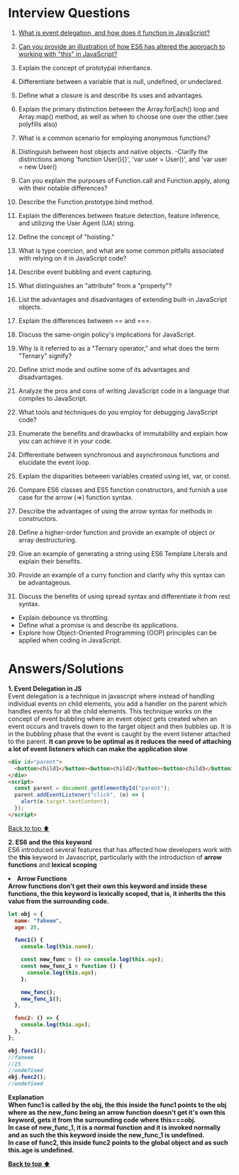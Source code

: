 <a name="top"></a>

<h1>Interview Questions</h1>

1. [What is event delegation, and how does it function in JavaScript?](#event-delegation-js)

2. [Can you provide an illustration of how ES6 has altered the approach to working with "this" in JavaScript?](#es6-and-this)

3. Explain the concept of prototypal inheritance.

4. Differentiate between a variable that is null, undefined, or undeclared.

5. Define what a closure is and describe its uses and advantages.

6. Explain the primary distinction between the Array.forEach() loop and Array.map() method, as well as when to choose one over the other.(see polyfills also)

7. What is a common scenario for employing anonymous functions?

8. Distinguish between host objects and native objects.
   -Clarify the distinctions among 'function User(){}', 'var user = User()', and 'var user = new User()

9. Can you explain the purposes of Function.call and Function.apply, along with their notable differences?

10. Describe the Function.prototype.bind method.

11. Explain the differences between feature detection, feature inference, and utilizing the User Agent (UA) string.

12. Define the concept of "hoisting."

13. What is type coercion, and what are some common pitfalls associated with relying on it in JavaScript code?

14. Describe event bubbling and event capturing.

15. What distinguishes an "attribute" from a "property"?

16. List the advantages and disadvantages of extending built-in JavaScript objects.

17. Explain the differences between == and ===.

18. Discuss the same-origin policy's implications for JavaScript.

19. Why is it referred to as a "Ternary operator," and what does the term "Ternary" signify?

20. Define strict mode and outline some of its advantages and disadvantages.

21. Analyze the pros and cons of writing JavaScript code in a language that compiles to JavaScript.

22. What tools and techniques do you employ for debugging JavaScript code?

23. Enumerate the benefits and drawbacks of immutability and explain how you can achieve it in your code.

24. Differentiate between synchronous and asynchronous functions and elucidate the event loop.

25. Explain the disparities between variables created using let, var, or const.

26. Compare ES6 classes and ES5 function constructors, and furnish a use case for the arrow (=>) function syntax.

27. Describe the advantages of using the arrow syntax for methods in constructors.

28. Define a higher-order function and provide an example of object or array destructuring.

29. Give an example of generating a string using ES6 Template Literals and explain their benefits.

30. Provide an example of a curry function and clarify why this syntax can be advantageous.

31. Discuss the benefits of using spread syntax and differentiate it from rest syntax.

- Explain debounce vs throttling.
- Define what a promise is and describe its applications.
- Explore how Object-Oriented Programming (OOP) principles can be applied when coding in JavaScript.

# Answers/Solutions

<b>1. Event Delegation in JS</b>
</br>
<a name="event-delegation-js">
Event delegation is a technique in javascript where instead of handling individual events on child elements, you add a handler on the parent which handles events for all the child elements. This technique works on the concept of event bubbling where an event object gets created when an event occurs and travels down to the target object and then bubbles up. It is in the bubbling phase that the event is caught by the event listener attached to the parent. **It can prove to be optimal as it reduces the need of attaching a lot of event listeners which can make the application slow**

```html
<div id="parent">
  <button>child1</button><button>child2</button><button>child3</button>
</div>
<script>
  const parent = document.getElementById("parent");
  parent.addEventListener("click", (e) => {
    alert(e.target.textContent);
  });
</script>
```

</a>

[Back to top ⬆️](#top)

<b>2. ES6 and the this keyword</b>
</br>
<a name="es6-and-this">
ES6 introduced several features that has affected how developers work with the <b>this</b> keyword in Javascript, particularly with the introduction of <b>arrow functions</b> and <b>lexical scoping</b>

<li><b>Arrow Functions</b</li>
</br>
Arrow functions don't get their own <b>this</b> keyword and inside these functions, the <b>this</b> keyword is lexically scoped, that is, it inherits the <b>this</b> value from the surrounding code.

```javascript
let obj = {
  name: "faheem",
  age: 25,

  func1() {
    console.log(this.name);

    const new_func = () => console.log(this.age);
    const new_func_1 = function () {
      console.log(this.age);
    };

    new_func();
    new_func_1();
  },

  func2: () => {
    console.log(this.age);
  },
};

obj.func1();
//faheem
//25
//undefined
obj.func2();
//undefined
```

<b>Explanation</b>
</br>
When <b>func1</b> is called by the obj, the <b>this</b> inside the <b>func1</b> points to the <b>obj</b> where as the <b>new_func</b> being an arrow function doesn't get it's own <b>this</b> keyword, gets it from the surrounding code where <b>this===obj</b>.
</br>
In case of <b>new_func_1</b>, it is a normal function and it is invoked normally and as such the <b>this</b> keyword inside the <b>new_func_1</b> is undefined.
</br>
In case of <b>func2</b>, <b>this</b> inside <b>func2</b> points to the global object and as such <b>this</b>.age is undefined.
</a>

[Back to top ⬆️](#top)
